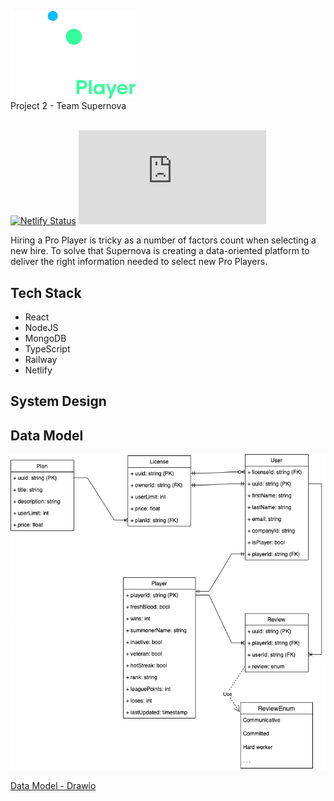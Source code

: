 <p align="left">
  <img src="./docs/logo.png" alt="Global Player" width="200px">
  <br />
  <span>Project 2 - Team Supernova</span>
  <br />
  <br />
</p>


[![Netlify Status](https://api.netlify.com/api/v1/badges/825b8803-4ce4-40b3-ae63-7d2a00703bcb/deploy-status)](https://app.netlify.com/sites/eclectic-mermaid-dda420/deploys)
[![Railway Status](https://badgen.net/https/hello-world-api-a6r4v0841jq0.runkit.sh?icon=https%3A%2F%2Frailway.app%2Fbrand%2Flogo-light.svg)](https://railway.app/project/df85c0e4-dcc3-4f1a-b250-61c1bbf73d09/service/b6cc9fde-15ed-484d-b19f-9f065e8ed627)


Hiring a Pro Player is tricky as a number of factors count when selecting a new hire. To solve that Supernova is creating a data-oriented platform to deliver the right information needed to select new Pro Players.

## Tech Stack

- React
- NodeJS
- MongoDB
- TypeScript
- Railway
- Netlify


## System Design
## Data Model

![Data Model](./docs/dataModel.png "Data Model")

[Data Model - Drawio](https://viewer.diagrams.net/?tags=%7B%7D&highlight=0000ff&layers=1&nav=1&title=Data%20Model.drawio#Uhttps%3A%2F%2Fdrive.google.com%2Fuc%3Fid%3D1Ya5dM1KsiaGQj-9y51ZdKQr-oiOwTntX%26export%3Ddownload)